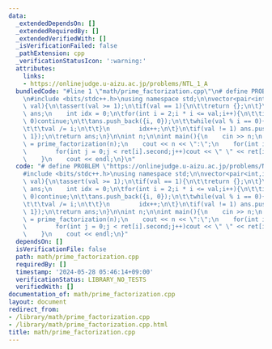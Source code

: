 ```yaml
---
data:
  _extendedDependsOn: []
  _extendedRequiredBy: []
  _extendedVerifiedWith: []
  _isVerificationFailed: false
  _pathExtension: cpp
  _verificationStatusIcon: ':warning:'
  attributes:
    links:
    - https://onlinejudge.u-aizu.ac.jp/problems/NTL_1_A
  bundledCode: "#line 1 \"math/prime_factorization.cpp\"\n# define PROBLEM \"https://onlinejudge.u-aizu.ac.jp/problems/NTL_1_A\"\
    \n#include <bits/stdc++.h>\nusing namespace std;\n\nvector<pair<int,int>> prime_factorization(int\
    \ val){\n\tassert(val >= 1);\n\tif(val == 1){\n\t\treturn {};\n\t}\n\tvector<pair<int,int>>\
    \ ans;\n    int idx = 0;\n\tfor(int i = 2;i * i <= val;i++){\n\t\tif(val % i !=\
    \ 0)continue;\n\t\tans.push_back({i, 0});\n\t\twhile(val % i == 0){\n\t\t\tans[idx].second++;\n\
    \t\t\tval /= i;\n\t\t}\n        idx++;\n\t}\n\tif(val != 1) ans.push_back({val,\
    \ 1});\n\treturn ans;\n}\n\nint n;\n\nint main(){\n    cin >> n;\n    auto ret\
    \ = prime_factorization(n);\n    cout << n << \":\";\n    for(int i = 0;i < (int)ret.size();i++){\n\
    \        for(int j = 0;j < ret[i].second;j++)cout << \" \" << ret[i].first;\n\
    \    }\n    cout << endl;\n}\n"
  code: "# define PROBLEM \"https://onlinejudge.u-aizu.ac.jp/problems/NTL_1_A\"\n\
    #include <bits/stdc++.h>\nusing namespace std;\n\nvector<pair<int,int>> prime_factorization(int\
    \ val){\n\tassert(val >= 1);\n\tif(val == 1){\n\t\treturn {};\n\t}\n\tvector<pair<int,int>>\
    \ ans;\n    int idx = 0;\n\tfor(int i = 2;i * i <= val;i++){\n\t\tif(val % i !=\
    \ 0)continue;\n\t\tans.push_back({i, 0});\n\t\twhile(val % i == 0){\n\t\t\tans[idx].second++;\n\
    \t\t\tval /= i;\n\t\t}\n        idx++;\n\t}\n\tif(val != 1) ans.push_back({val,\
    \ 1});\n\treturn ans;\n}\n\nint n;\n\nint main(){\n    cin >> n;\n    auto ret\
    \ = prime_factorization(n);\n    cout << n << \":\";\n    for(int i = 0;i < (int)ret.size();i++){\n\
    \        for(int j = 0;j < ret[i].second;j++)cout << \" \" << ret[i].first;\n\
    \    }\n    cout << endl;\n}"
  dependsOn: []
  isVerificationFile: false
  path: math/prime_factorization.cpp
  requiredBy: []
  timestamp: '2024-05-28 05:46:14+09:00'
  verificationStatus: LIBRARY_NO_TESTS
  verifiedWith: []
documentation_of: math/prime_factorization.cpp
layout: document
redirect_from:
- /library/math/prime_factorization.cpp
- /library/math/prime_factorization.cpp.html
title: math/prime_factorization.cpp
---
```

